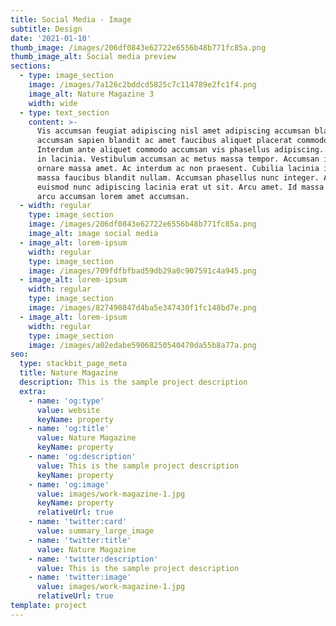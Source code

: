 ```yaml
---
title: Social Media - Image
subtitle: Design
date: '2021-01-10'
thumb_image: /images/206df0843e62722e6556b48b771fc85a.png
thumb_image_alt: Social media preview
sections:
  - type: image_section
    image: /images/7a126c2bddcd5825c7c114789e2fc1f4.png
    image_alt: Nature Magazine 3
    width: wide
  - type: text_section
    content: >-
      Vis accumsan feugiat adipiscing nisl amet adipiscing accumsan blandit
      accumsan sapien blandit ac amet faucibus aliquet placerat commodo.
      Interdum ante aliquet commodo accumsan vis phasellus adipiscing. Ornare a
      in lacinia. Vestibulum accumsan ac metus massa tempor. Accumsan in lacinia
      ornare massa amet. Ac interdum ac non praesent. Cubilia lacinia interdum
      massa faucibus blandit nullam. Accumsan phasellus nunc integer. Accumsan
      euismod nunc adipiscing lacinia erat ut sit. Arcu amet. Id massa aliquet
      arcu accumsan lorem amet accumsan.
  - width: regular
    type: image_section
    image: /images/206df0843e62722e6556b48b771fc85a.png
    image_alt: image social media
  - image_alt: lorem-ipsum
    width: regular
    type: image_section
    image: /images/709fdfbfbad59db29a0c907591c4a945.png
  - image_alt: lorem-ipsum
    width: regular
    type: image_section
    image: /images/827490847d4ba5e347430f1fc148bd7e.png
  - image_alt: lorem-ipsum
    width: regular
    type: image_section
    image: /images/a02edabe59068250540470da55b8a77a.png
seo:
  type: stackbit_page_meta
  title: Nature Magazine
  description: This is the sample project description
  extra:
    - name: 'og:type'
      value: website
      keyName: property
    - name: 'og:title'
      value: Nature Magazine
      keyName: property
    - name: 'og:description'
      value: This is the sample project description
      keyName: property
    - name: 'og:image'
      value: images/work-magazine-1.jpg
      keyName: property
      relativeUrl: true
    - name: 'twitter:card'
      value: summary_large_image
    - name: 'twitter:title'
      value: Nature Magazine
    - name: 'twitter:description'
      value: This is the sample project description
    - name: 'twitter:image'
      value: images/work-magazine-1.jpg
      relativeUrl: true
template: project
---
```

